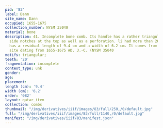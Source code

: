 ```yaml
---
pid: '83'
label: Dann
site_name: Dann
occupied: 1655-1675
collection_number: NYSM 35040
material: bone
description: 41. Incomplete bone comb. Its handle has a rather triangular shape with
  side notches at the top as well as a perforation. li had more than 20 teeth. It
  has a residual length of 9.4 cm and a width of 6.2 cm. It comes from the seeca Daim
  site dating from 1655-1675 AD. J.-C. (NYSM 35040
motifs: triangular;
teeth: '20'
fragmentation: incomplete
context_type: unk
gender:
age:
placement:
length (cm): '9.4'
width (cm): '6.2'
order: '082'
layout: qatar_item
collection: combs
thumbnail: "/img/derivatives/iiif/images/83/full/250,/0/default.jpg"
full: "/img/derivatives/iiif/images/83/full/1140,/0/default.jpg"
manifest: "/img/derivatives/iiif/83/manifest.json"
---
```

